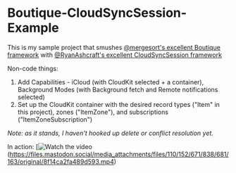 # Boutique-CloudSyncSession-Example
This is my sample project that smushes [@mergesort's excellent Boutique framework](https://github.com/mergesort/Boutique) with [@RyanAshcraft's excellent CloudSyncSession framework](https://github.com/ryanashcraft/CloudSyncSession)

Non-code things:
1. Add Capabilities - iCloud (with CloudKit selected + a container), Background Modes (with Background fetch and Remote notifications selected)
2. Set up the CloudKit container with the desired record types ("Item" in this project), zones ("ItemZone"), and subscriptions ("ItemZoneSubscription")

*Note: as it stands, I haven't hooked up delete or conflict resolution yet.*

In action:
[![Watch the video](https://files.mastodon.social/media_attachments/files/110/152/671/838/681/163/small/8f14ca2fa489d593.png])(https://files.mastodon.social/media_attachments/files/110/152/671/838/681/163/original/8f14ca2fa489d593.mp4)

